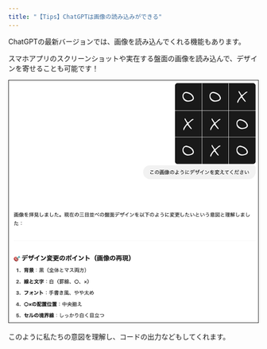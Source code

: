 ```yaml
---
title: "【Tips】ChatGPTは画像の読み込みができる"
---
```


ChatGPTの最新バージョンでは、画像を読み込んでくれる機能もあります。

スマホアプリのスクリーンショットや実在する盤面の画像を読み込んで、デザインを寄せることも可能です！

![](/images/nagoya2025/chatgpt-arrange-2.png)

このように私たちの意図を理解し、コードの出力などもしてくれます。